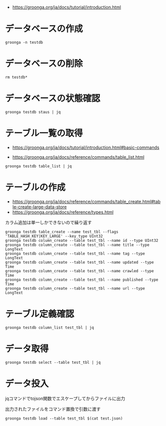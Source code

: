 - https://groonga.org/ja/docs/tutorial/introduction.html


# データベースの作成
```
groonga -n testdb
```

# データベースの削除

```
rm testdb*
```


# データベースの状態確認

```
groonga testdb staus | jq
```


# テーブル一覧の取得

- https://groonga.org/ja/docs/tutorial/introduction.html#basic-commands

- https://groonga.org/ja/docs/reference/commands/table_list.html

```
groonga testdb table_list | jq
```

# テーブルの作成

- https://groonga.org/ja/docs/reference/commands/table_create.html#table-create-large-data-store
- https://groonga.org/ja/docs/reference/types.html


カラム追加は単一しかできないので繰り返す

```
groonga testdb table_create --name test_tbl --flags 'TABLE_HASH_KEY|KEY_LARGE' --key_type UInt32
groonga testdb column_create --table test_tbl --name id --type UInt32
groonga testdb column_create --table test_tbl --name title --type LongText
groonga testdb column_create --table test_tbl --name tag --type LongText
groonga testdb column_create --table test_tbl --name updated --type Time
groonga testdb column_create --table test_tbl --name crawled --type Time
groonga testdb column_create --table test_tbl --name published --type Time
groonga testdb column_create --table test_tbl --name url --type LongText
```

# テーブル定義確認

```
groonga testdb column_list test_tbl | jq
```

# データ取得

```
groonga testdb select --table test_tbl | jq
```

# データ投入

jqコマンドでtojson関数でエスケープしてからファイルに出力

出力されたファイルをコマンド置換で引数に渡す

```
groonga testdb load --table test_tbl $(cat test.json)
```
